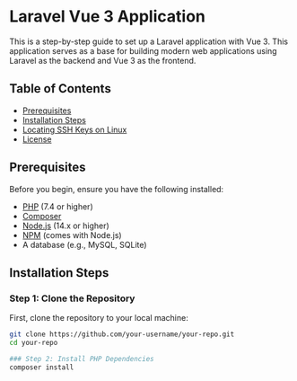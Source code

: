 # Laravel Vue 3 Application

This is a step-by-step guide to set up a Laravel application with Vue 3. This application serves as a base for building modern web applications using Laravel as the backend and Vue 3 as the frontend.

## Table of Contents

- [Prerequisites](#prerequisites)
- [Installation Steps](#installation-steps)
- [Locating SSH Keys on Linux](#locating-ssh-keys-on-linux)
- [License](#license)

## Prerequisites

Before you begin, ensure you have the following installed:

- [PHP](https://www.php.net/) (7.4 or higher)
- [Composer](https://getcomposer.org/)
- [Node.js](https://nodejs.org/) (14.x or higher)
- [NPM](https://www.npmjs.com/) (comes with Node.js)
- A database (e.g., MySQL, SQLite)

## Installation Steps

### Step 1: Clone the Repository

First, clone the repository to your local machine:

```bash
git clone https://github.com/your-username/your-repo.git
cd your-repo

### Step 2: Install PHP Dependencies
composer install
